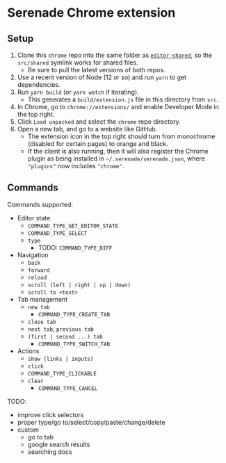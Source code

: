# Serenade Chrome extension

## Setup

1. Clone this `chrome` repo into the same folder as [`editor-shared`](https://github.com/serenadeai/editor-shared), so the `src/shared` symlink works for shared files.
    - Be sure to pull the latest versions of both repos.
2. Use a recent version of Node (12 or so) and run `yarn` to get dependencies.
3. Run `yarn build` (or `yarn watch` if iterating).
    - This generates a `build/extension.js` file in this directory from `src`.
4. In Chrome, go to `chrome://extensions/` and enable Developer Mode in the top right.
5. Click `Load unpacked` and select the `chrome` repo directory.
6. Open a new tab, and go to a website like GitHub.
    - The extension icon in the top right should turn from monochrome (disabled for certain pages) to orange and black.
    - If the client is also running, then it will also register the Chrome plugin as being installed in `~/.serenade/serenade.json`, where `"plugins"` now includes `"chrome"`.
    
## Commands

Commands supported:

- Editor state
    - `COMMAND_TYPE_GET_EDITOR_STATE`
    - `COMMAND_TYPE_SELECT`
    - `type`
        - TODO: `COMMAND_TYPE_DIFF`
- Navigation
    - `back`
    - `forward`
    - `reload`
    - `scroll (left | right | up | down)`
    - `scroll to <text>`
- Tab management
    - `new tab`
        - `COMMAND_TYPE_CREATE_TAB`
    - `close tab`
    - `next tab`, `previous tab`
    - `(first | second ...) tab`
        - `COMMAND_TYPE_SWITCH_TAB`
- Actions
    - `show (links | inputs)`
    - `click`
    - `COMMAND_TYPE_CLICKABLE`
    - `clear`
        - `COMMAND_TYPE_CANCEL`
    
TODO:    
- improve click selectors
- proper type/go to/select/copy/paste/change/delete
- custom
    - go to tab
    - google search results
    - searching docs
